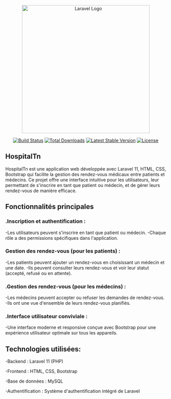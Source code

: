 <p align="center"><a href="https://laravel.com" target="_blank"><img src="https://raw.githubusercontent.com/laravel/art/master/logo-lockup/5%20SVG/2%20CMYK/1%20Full%20Color/laravel-logolockup-cmyk-red.svg" width="400" alt="Laravel Logo"></a></p>

<p align="center">
<a href="https://github.com/laravel/framework/actions"><img src="https://github.com/laravel/framework/workflows/tests/badge.svg" alt="Build Status"></a>
<a href="https://packagist.org/packages/laravel/framework"><img src="https://img.shields.io/packagist/dt/laravel/framework" alt="Total Downloads"></a>
<a href="https://packagist.org/packages/laravel/framework"><img src="https://img.shields.io/packagist/v/laravel/framework" alt="Latest Stable Version"></a>
<a href="https://packagist.org/packages/laravel/framework"><img src="https://img.shields.io/packagist/l/laravel/framework" alt="License"></a>
</p>

## HospitalTn

HospitalTn est une application web développée avec Laravel 11, HTML, CSS, Bootstrap qui facilite la gestion des rendez-vous médicaux entre patients et médecins. Ce projet offre une interface intuitive pour les utilisateurs, leur permettant de s'inscrire en tant que patient ou médecin, et de gérer leurs rendez-vous de manière efficace.


## Fonctionnalités principales

### .Inscription et authentification :

-Les utilisateurs peuvent s'inscrire en tant que patient ou médecin.
-Chaque rôle a des permissions spécifiques dans l'application.

### Gestion des rendez-vous (pour les patients) :

-Les patients peuvent ajouter un rendez-vous en choisissant un médecin et une date.
-Ils peuvent consulter leurs rendez-vous et voir leur statut (accepté, refusé ou en attente).

### .Gestion des rendez-vous (pour les médecins) :

-Les médecins peuvent accepter ou refuser les demandes de rendez-vous.
-Ils ont une vue d'ensemble de leurs rendez-vous planifiés.

### .Interface utilisateur conviviale :

-Une interface moderne et responsive conçue avec Bootstrap pour une expérience utilisateur optimale sur tous les appareils.


## Technologies utilisées:

-Backend : Laravel 11 (PHP)

-Frontend : HTML, CSS, Bootstrap

-Base de données : MySQL 

-Authentification : Système d'authentification intégré de Laravel



